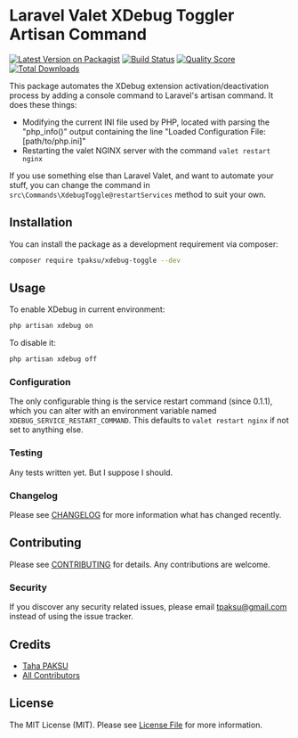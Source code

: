 # Laravel Valet XDebug Toggler Artisan Command

[![Latest Version on Packagist](https://img.shields.io/packagist/v/tpaksu/xdebug-toggle.svg?style=flat-square)](https://packagist.org/packages/tpaksu/xdebug-toggle)
[![Build Status](https://img.shields.io/travis/tpaksu/xdebug-toggle/master.svg?style=flat-square)](https://travis-ci.org/tpaksu/xdebug-toggle)
[![Quality Score](https://img.shields.io/scrutinizer/g/tpaksu/xdebug-toggle.svg?style=flat-square)](https://scrutinizer-ci.com/g/tpaksu/xdebug-toggle)
[![Total Downloads](https://img.shields.io/packagist/dt/tpaksu/xdebug-toggle.svg?style=flat-square)](https://packagist.org/packages/tpaksu/xdebug-toggle)

This package automates the XDebug extension activation/deactivation process by adding a console command to Laravel's artisan command. It does these things:

- Modifying the current INI file used by PHP, located with parsing the "php_info()" output containing the line "Loaded Configuration File: [path/to/php.ini]"
- Restarting the valet NGINX server with the command `valet restart nginx`

If you use something else than Laravel Valet, and want to automate your stuff, you can change the command in `src\Commands\XdebugToggle@restartServices` method to suit your own.

## Installation

You can install the package as a development requirement via composer:

```bash
composer require tpaksu/xdebug-toggle --dev
```

## Usage

To enable XDebug in current environment:

``` bash
php artisan xdebug on
```

To disable it:

``` bash
php artisan xdebug off
```

### Configuration

The only configurable thing is the service restart command (since 0.1.1), which you can alter with an environment
variable named `XDEBUG_SERVICE_RESTART_COMMAND`. This defaults to `valet restart nginx` if not set to anything else.


### Testing

Any tests written yet. But I suppose I should.

### Changelog

Please see [CHANGELOG](CHANGELOG.md) for more information what has changed recently.

## Contributing

Please see [CONTRIBUTING](CONTRIBUTING.md) for details. Any contributions are welcome.

### Security

If you discover any security related issues, please email tpaksu@gmail.com instead of using the issue tracker.

## Credits

- [Taha PAKSU](https://github.com/tpaksu)
- [All Contributors](../../contributors)

## License

The MIT License (MIT). Please see [License File](LICENSE.md) for more information.